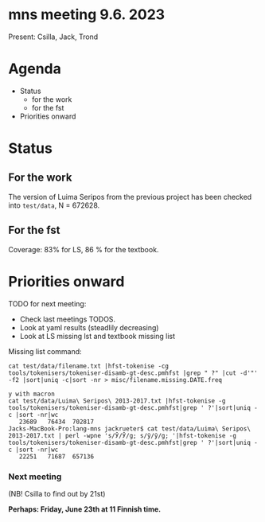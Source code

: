 mns meeting 9.6. 2023
=====================

Present: Csilla, Jack, Trond

# Agenda

- Status
    - for the work
    - for the fst
- Priorities onward



# Status

## For the work

The version of Luima Seripos from the previous project has been checked into `test/data`, N = 672628.


## For the fst

Coverage: 83% for LS, 86 % for the textbook.


#  Priorities onward

TODO for next meeting: 
    
- Check last meetings TODOS.
- Look at yaml results (steadlily decreasing)
- Look at LS missing lst and textbook missing list

Missing list command:

```
cat test/data/filename.txt |hfst-tokenise -cg tools/tokenisers/tokeniser-disamb-gt-desc.pmhfst |grep " ?" |cut -d'"' -f2 |sort|uniq -c|sort -nr > misc/filename.missing.DATE.freq
```


```
у with macron
cat test/data/Luima\ Seripos\ 2013-2017.txt |hfst-tokenise -g tools/tokenisers/tokeniser-disamb-gt-desc.pmhfst|grep ' ?'|sort|uniq -c |sort -nr|wc
   23689   76434  702817
Jacks-MacBook-Pro:lang-mns jackrueter$ cat test/data/Luima\ Seripos\ 2013-2017.txt | perl -wpne 's/Ӯ/Ӯ/g; s/ӯ/ӯ/g; '|hfst-tokenise -g tools/tokenisers/tokeniser-disamb-gt-desc.pmhfst|grep ' ?'|sort|uniq -c |sort -nr|wc
   22251   71687  657136
```



### Next meeting


(NB! Csilla to find out by 21st)

**Perhaps: Friday, June 23th at 11 Finnish time.** 


